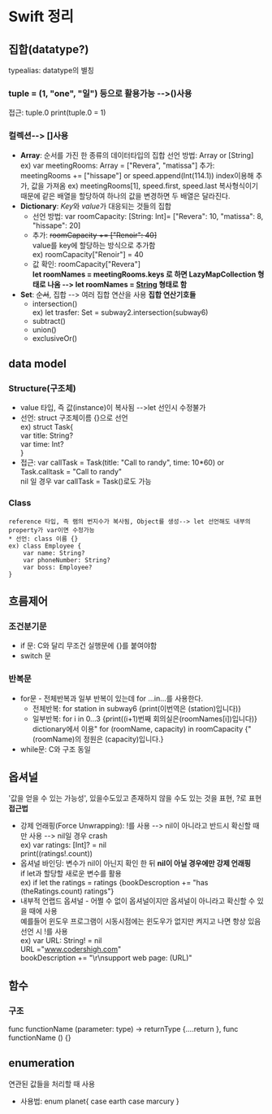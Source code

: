 # **Swift** 정리  
## 집합(datatype?)
typealias: datatype의 별칭
### tuple = (1, "one", "일") 등으로 활용가능 -->()사용
접근: tuple.0
print(tuple.0 = 1)
### 컬렉션--> []사용
* **Array**: 순서를 가진 한 종류의 데이터타입의 집합
    선언 방법: Array<String> or [String]
        ex) var meetingRooms: Array<String> = ["Revera", "matissa"]
        추가: meetingRooms += ["hissape"] or speed.append(Int(114.1))
    index이용해 추가, 값을 가져옴
        ex) meetingRooms[1], speed.first, speed.last
    복사형식이기때문에 같은 배열을 할당하여 하나의 값을 변경하면 두 배열은 달라진다.
* **Dictionary**: *Key*와 *value*가 대응되는 것들의 집합  
    * 선언 방법: var roomCapacity: [String: Int]= ["Revera": 10, "matissa": 8, "hissape": 20]  
    * 추가: ~~roomCapacity += ["Renoir": 40]~~  
        value를 key에 할당하는 방식으로 추가함  
        ex) roomCapacity["Renoir"] = 40  
    * 값 확인: roomCapacity["Revera"]  
        **let roomNames = meetingRooms.keys 로 하면 LazyMapCollection 형태로 나옴 --> let roomNames = [String](meetingRooms.keys) 형태로 함**
* **Set**: ~~순서~~, 집합 --> 여러 집합 연산을 사용
    **집합 연산기호들**
    * intersection()  
        ex) let trasfer: Set = subway2.intersection(subway6)
    * subtract()
    * union()
    * exclusiveOr()
## data model
### Structure(구조체)
* value 타입, 즉 값(instance)이 복사됨 -->let 선인시 수정불가  
* 선언: struct 구조체이름 {}으로 선언  
    ex) struct Task{  
        var title: String?  
        var time: Int?  
    }  
* 접근: var callTask = Task(title: "Call to randy", time: 10*60) or Task.calltask = "Call to randy"  
    nil 일 경우 var callTask = Task()로도 가능
### Class
    reference 타입, 즉 램의 번지수가 복사됨, Object를 생성--> let 선언해도 내부의 property가 var이면 수정가능  
    * 선언: class 이름 {}  
    ex) class Employee {
        var name: String?  
        var phoneNumber: String?  
        var boss: Employee?  
    }
## 흐름제어
### 조건분기문
* if 문: C와 달리 무조건 실행문에 {}를 붙여야함
* switch 문
### 반복문
* for문 - 전체반복과 일부 반복이 있는데 for ...in...를 사용한다.
    * 전체반복: for station in subway6 {print(이번역은 \(station)입니다)}
    * 일부반복: for i in 0...3 {print(\(i+1)번째 회의실은\(roomNames[i])입니다)}  
        dictionary에서 이용" for (roomName, capacity) in roomCapacity {"\(roomName)의 정원은 \(capacity)입니다.}
* while문: C와 구조 동일
## 옵셔널
'값을 얻을 수 있는 가능성', 있을수도있고 존재하지 않을 수도 있는 것을 표현, ?로 표현  
**접근법**  
* 강제 언래핑(Force Unwrapping): !를 사용 --> nil이 아니라고 반드시 확신할 때만 사용 --> nil일 경우 crash  
        ex) var ratings: [Int]? = nil  
            print(\(ratings!.count))  
* 옵셔널 바인딩: 변수가 nil이 아닌지 확인 한 뒤 **nil이 아닐 경우에만 강제 언래핑**  
        if let과 할당할 새로운 변수를 활용  
        ex) if let the ratings = ratings {bookDescroption += "has \(theRatings.count) ratings"}  
* 내부적 언랩드 옵셔널 - 어쩔 수 없이 옵셔널이지만 옵셔널이 아니라고 확신할 수 있을 때에 사용  
                            예를들어 윈도우 프로그램이 시동시점에는 윈도우가 없지만 켜지고 나면 항상 있음  
                            선언 시 !를 사용  
        ex) var URL: String! = nil  
            URL ="www.codershigh.com"  
            bookDescription += "\r\nsupport web page: \(URL)"
## 함수
### 구조
func functionName (parameter: type) -> returnType {....return }, func functionName () {}

## enumeration
연관된 값들을 처리할 때 사용  
* 사용법: enum planet{
    case earth
    case marcury
}